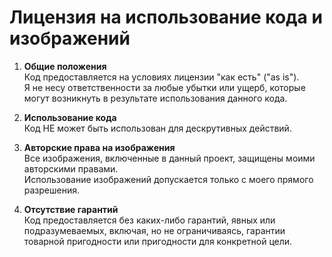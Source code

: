 **Лицензия на использование кода и изображений**  
=========================================================================================

1. **Общие положения**  
   Код предоставляется на условиях лицензии "как есть" ("as is").  
   Я не несу ответственности за любые убытки или ущерб, которые могут возникнуть в результате использования данного кода.  

2. **Использование кода**  
   Код НЕ может быть использован для дескрутивных действий. 

3. **Авторские права на изображения**  
   Все изображения, включенные в данный проект, защищены моими авторскими правами.  
   Использование изображений допускается только с моего прямого разрешения.  

4. **Отсутствие гарантий**  
   Код предоставляется без каких-либо гарантий, явных или подразумеваемых, включая, но не ограничиваясь, гарантии товарной пригодности или пригодности для конкретной цели.  
